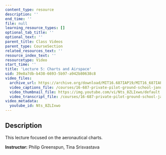 ```yaml
---
content_type: resource
description: ''
end_time: ''
file: null
learning_resource_types: []
optional_tab_title: ''
optional_text: ''
parent_title: Class Videos
parent_type: CourseSection
related_resources_text: ''
resource_index_text: ''
resourcetype: Video
start_time: ''
title: 'Lecture 5: Charts and Airspace'
uid: 39e8a7db-b438-6693-5b97-a942b80638c8
video_files:
  archive_url: https://archive.org/download/MIT16.687IAP19/MIT16_687IAP19_lec05_300k.mp4
  video_captions_file: /courses/16-687-private-pilot-ground-school-january-iap-2019/9bc45936e8765881be8b2a1d6bd021b6_Nts_8ZLIxwo.vtt
  video_thumbnail_file: https://img.youtube.com/vi/Nts_8ZLIxwo/default.jpg
  video_transcript_file: /courses/16-687-private-pilot-ground-school-january-iap-2019/1fda1e27d2aaf21b509fcc4b638656e0_Nts_8ZLIxwo.pdf
video_metadata:
  youtube_id: Nts_8ZLIxwo
---
```


Description
-----------

This lecture focused on the aeronautical charts.

**Instructor:** Philip Greenspun, Tina Srisvastava